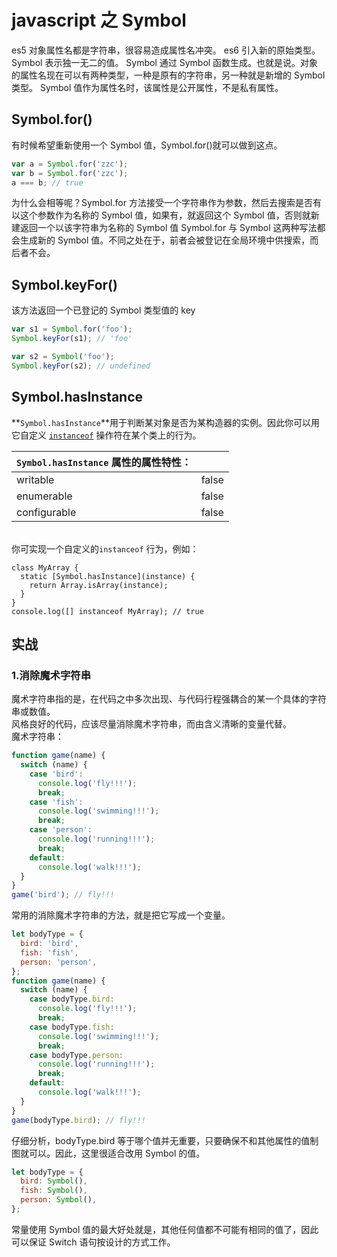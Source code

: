 # javascript 之 Symbol

es5 对象属性名都是字符串，很容易造成属性名冲突。
es6 引入新的原始类型。Symbol 表示独一无二的值。
Symbol 通过 Symbol 函数生成。也就是说。对象的属性名现在可以有两种类型，一种是原有的字符串，另一种就是新增的 Symbol 类型。
Symbol 值作为属性名时，该属性是公开属性，不是私有属性。

## Symbol.for()

有时候希望重新使用一个 Symbol 值，Symbol.for()就可以做到这点。

```javascript
var a = Symbol.for('zzc');
var b = Symbol.for('zzc');
a === b; // true
```

为什么会相等呢？Symbol.for 方法接受一个字符串作为参数，然后去搜索是否有以这个参数作为名称的 Symbol 值，如果有，就返回这个 Symbol 值，否则就新建返回一个以该字符串为名称的 Symbol 值 Symbol.for 与 Symbol 这两种写法都会生成新的 Symbol 值。不同之处在于，前者会被登记在全局环境中供搜索，而后者不会。

## Symbol.keyFor()

该方法返回一个已登记的 Symbol 类型值的 key<br />

```javascript
var s1 = Symbol.for('foo');
Symbol.keyFor(s1); // 'foo'

var s2 = Symbol('foo');
Symbol.keyFor(s2); // undefined
```

## Symbol.hasInstance

**`Symbol.hasInstance`**用于判断某对象是否为某构造器的实例。因此你可以用它自定义 [`instanceof`](https://developer.mozilla.org/zh-CN/docs/Web/JavaScript/Reference/Operators/instanceof) 操作符在某个类上的行为。<br />

| `Symbol.hasInstance` 属性的属性特性： |       |
| :------------------------------------ | ----- |
| writable                              | false |
| enumerable                            | false |
| configurable                          | false |

<br />你可实现一个自定义的`instanceof` 行为，例如：

```
class MyArray {
  static [Symbol.hasInstance](instance) {
    return Array.isArray(instance);
  }
}
console.log([] instanceof MyArray); // true
```

## 实战

### 1.消除魔术字符串

魔术字符串指的是，在代码之中多次出现、与代码行程强耦合的某一个具体的字符串或数值。<br />风格良好的代码，应该尽量消除魔术字符串，而由含义清晰的变量代替。<br />魔术字符串：

```javascript
function game(name) {
  switch (name) {
    case 'bird':
      console.log('fly!!!');
      break;
    case 'fish':
      console.log('swimming!!!');
      break;
    case 'person':
      console.log('running!!!');
      break;
    default:
      console.log('walk!!!');
  }
}
game('bird'); // fly!!!
```

常用的消除魔术字符串的方法，就是把它写成一个变量。

```javascript
let bodyType = {
  bird: 'bird',
  fish: 'fish',
  person: 'person',
};
function game(name) {
  switch (name) {
    case bodyType.bird:
      console.log('fly!!!');
      break;
    case bodyType.fish:
      console.log('swimming!!!');
      break;
    case bodyType.person:
      console.log('running!!!');
      break;
    default:
      console.log('walk!!!');
  }
}
game(bodyType.bird); // fly!!!
```

仔细分析，bodyType.bird 等于哪个值并无重要，只要确保不和其他属性的值制图就可以。因此，这里很适合改用 Symbol 的值。

```javascript
let bodyType = {
  bird: Symbol(),
  fish: Symbol(),
  person: Symbol(),
};
```

常量使用 Symbol 值的最大好处就是，其他任何值都不可能有相同的值了，因此可以保证 Switch 语句按设计的方式工作。
